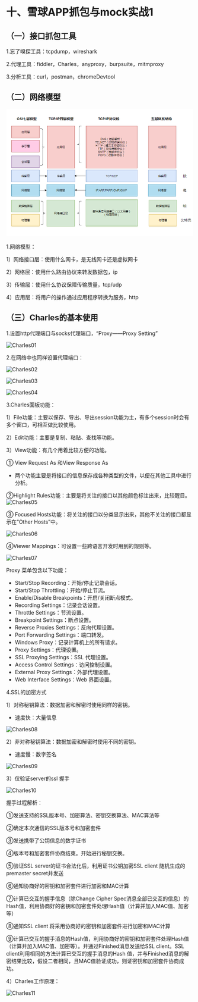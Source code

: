 # 十、雪球APP抓包与mock实战1
## （一）接口抓包工具
1.忘了嗅探工具：tcpdump，wireshark

2.代理工具：fiddler，Charles，anyproxy，burpsuite，mitmproxy

3.分析工具：curl，postman，chromeDevtool

## （二）网络模型
![网络协议1](https://github.com/tete1987/picture_resource/blob/master/%E7%BD%91%E7%BB%9C%E5%8D%8F%E8%AE%AE1.png)

1.网络模型：

1）网络接口层：使用什么网卡，是无线网卡还是虚拟网卡

2）网络层：使用什么路由协议来转发数据包，ip

3）传输层：使用什么协议保障传输质量，tcp/udp

4）应用层：将用户的操作通过应用程序转换为服务，http

## （三）Charles的基本使用

1.设置http代理端口与socks代理端口，“Proxy——Proxy Setting”

![Charles01](https://github.com/tete1987/picture_resource/blob/master/Http%E5%9B%BE/Charles01.png)

2.在网络中也同样设置代理端口：

![Charles02](https://github.com/tete1987/picture_resource/blob/master/Http%E5%9B%BE/Charles02.png)

![Charles03](https://github.com/tete1987/picture_resource/blob/master/Http%E5%9B%BE/Charles03.png)

![Charles04](https://github.com/tete1987/picture_resource/blob/master/Http%E5%9B%BE/Charles04.png)


3.Charles面板功能：

1）File功能：主要以保存、导出、导出session功能为主，有多个session时会有多个窗口，可相互做比较使用。

2）Edit功能：主要是复制、粘贴、查找等功能。

3）View功能：有几个用着比较方便的功能。

① View Request As 和View Response As

- 两个功能主要是将接口的信息保存成各种类型的文件，以便在其他工具中进行分析。

②Highlight Rules功能：主要是将关注的接口以其他颜色标注出来，比较醒目。
![Charles05](https://github.com/tete1987/picture_resource/blob/master/Http%E5%9B%BE/Charles05.png)

③ Focused Hosts功能：将关注的接口以分类显示出来，其他不关注的接口都显示在“Other Hosts”中。

![Charles06](https://github.com/tete1987/picture_resource/blob/master/Http%E5%9B%BE/Charles06.png)

④Viewer Mappings：可设置一些跨语言开发时用到的规则等。


![Charles07](https://github.com/tete1987/picture_resource/blob/master/Http%E5%9B%BE/Charles07.png)


Proxy 菜单包含以下功能：
- Start/Stop Recording：开始/停止记录会话。
- Start/Stop Throttling：开始/停止节流。
- Enable/Disable Breakpoints：开启/关闭断点模式。
- Recording Settings：记录会话设置。
- Throttle Settings：节流设置。
- Breakpoint Settings：断点设置。
- Reverse Proxies Settings：反向代理设置。
- Port Forwarding Settings：端口转发。
- Windows Proxy：记录计算机上的所有请求。
- Proxy Settings：代理设置。
- SSL Proxying Settings：SSL 代理设置。
- Access Control Settings：访问控制设置。
- External Proxy Settings：外部代理设置。
- Web Interface Settings：Web 界面设置。

4.SSL的加密方式

1）对称秘钥算法：数据加密和解密时使用同样的密钥。
- 速度快：大量信息

![Charles08](https://github.com/tete1987/picture_resource/blob/master/Http%E5%9B%BE/Charles08.png)

2）非对称秘钥算法：数据加密和解密时使用不同的密钥。
- 速度慢：数字签名

![Charles09](https://github.com/tete1987/picture_resource/blob/master/Http%E5%9B%BE/Charles09.png)

3）仅验证server的ssl 握手


![Charles10](https://github.com/tete1987/picture_resource/blob/master/Http%E5%9B%BE/Charles010.png)


握手过程解析：

①发送支持的SSL版本号、加密算法、密钥交换算法、MAC算法等

②确定本次通信的SSL版本号和加密套件

③发送携带了公钥信息的数字证书

④版本号和加密套件协商结束。开始进行秘钥交换。

⑤验证SSL server的证书合法化后，利用证书公钥加密SSL client 随机生成的premaster secret并发送

⑥通知协商好的密钥和加密套件进行加密和MAC计算

⑦计算已交互的握手信息（除Change Cipher Spec消息全部已交互的信息）的Hash值，利用协商好的密钥和加密套件处理Hash值（计算并加入MAC值、加密等）

⑧通知SSL client 将采用协商好的密钥和加密套件进行加密和MAC计算

⑨计算已交互的握手消息的Hash值，利用协商好的密钥和加密套件处理Hash值（计算并加入MAC值、加密等）。并通过Finished消息发送给SSL client。SSL client利用相同的方法计算已交互的握手消息的Hash 值，并与Finished消息的解密结果比较，假设二者相同，且MAC值验证成功，则证密钥和加密套件协商成功。

4）Charles工作原理：

![Charles11](https://github.com/tete1987/picture_resource/blob/master/Http%E5%9B%BE/Charles011.png)
